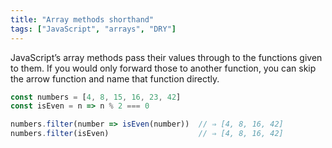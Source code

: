 ```yaml
---
title: "Array methods shorthand"
tags: ["JavaScript", "arrays", "DRY"]
---
```

JavaScript’s array methods pass their values through to the functions given to them. If you would only forward those to another function, you can skip the arrow function and name that function directly.

```js
const numbers = [4, 8, 15, 16, 23, 42]
const isEven = n => n % 2 === 0

numbers.filter(number => isEven(number))  // ⇒ [4, 8, 16, 42]
numbers.filter(isEven)                    // ⇒ [4, 8, 16, 42]
```
